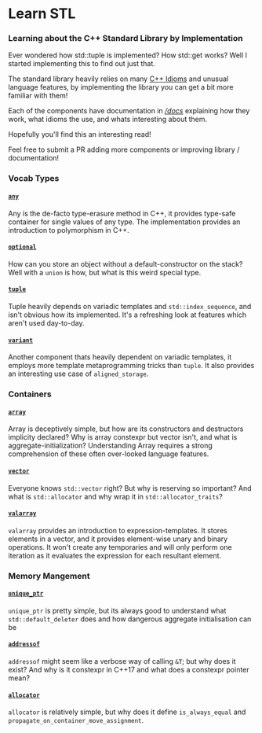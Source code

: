 # Learn STL
### Learning about the C++ Standard Library by Implementation
Ever wondered how std::tuple is implemented? How std::get works? Well I started implementing this to find out just that.

The standard library heavily relies on many [C++ Idioms](https://en.wikibooks.org/wiki/More_C%2B%2B_Idioms) and unusual language features, by implementing the library you can get a bit more familiar with them!

Each of the components have documentation in *[/docs](https://github.com/WillBrennan/learn_stl/tree/master/docs)* explaining how they work, what idioms the use, and whats interesting about them. 

Hopefully you'll find this an interesting read!

Feel free to submit a PR adding more components or improving library / documentation!

### Vocab Types
#### [`any`](https://github.com/WillBrennan/learn_stl/blob/master/docs/any.md)
Any is the de-facto type-erasure method in C++, it provides type-safe container for single values of any type. The implementation provides an introduction to polymorphism in C++.

#### [`optional`](https://github.com/WillBrennan/learn_stl/blob/master/docs/optional.md)
How can you store an object without a default-constructor on the stack? Well with a `union` is how, but what is this weird special type.

#### [`tuple`](https://github.com/WillBrennan/learn_stl/blob/master/docs/tuple.md)
Tuple heavily depends on variadic templates and `std::index_sequence`, and isn't obvious how its implemented. It's a refreshing look at 
features which aren't used day-to-day.

#### [`variant`](https://github.com/WillBrennan/learn_stl/blob/master/docs/variant.md)
Another component thats heavily dependent on variadic templates, it employs more template metaprogramming tricks than `tuple`. It also provides an interesting use case of `aligned_storage`.

### Containers
#### [`array`](https://github.com/WillBrennan/learn_stl/blob/master/docs/array.md)
Array is deceptively simple, but how are its constructors and destructors implicity declared? Why is array constexpr but vector isn't, and what is aggregate-initialization?
Understanding Array requires a strong comprehension of these often over-looked language features.

#### [`vector`](https://github.com/WillBrennan/learn_stl/blob/master/docs/vector.md)
Everyone knows `std::vector` right? But why is reserving so important? And what is `std::allocator` and why wrap it in `std::allocator_traits`?

#### [`valarray`](https://github.com/WillBrennan/learn_stl/blob/master/docs/valarray.md)
`valarray` provides an introduction to expression-templates. It stores elements in a vector, and it provides element-wise unary and binary operations. It won't create any temporaries and will only perform one iteration as it evaluates the expression for each resultant element.

### Memory Mangement
#### [`unique_ptr`](https://github.com/WillBrennan/learn_stl/blob/master/docs/memory.md#unique_ptr)
`unique_ptr` is pretty simple, but its always good to understand what `std::default_deleter` does and how dangerous aggregate initialisation can be

#### [`addressof`](https://github.com/WillBrennan/learn_stl/blob/master/docs/memory.md#addressof)
`addressof` might seem like a verbose way of calling `&T`; but why does it exist? And why is it constexpr in C++17 and what does a constexpr pointer mean? 

#### [`allocator`](https://github.com/WillBrennan/learn_stl/blob/master/docs/memory.md#allocator)
`allocator` is relatively simple, but why does it define `is_always_equal` and `propagate_on_container_move_assignment`.

